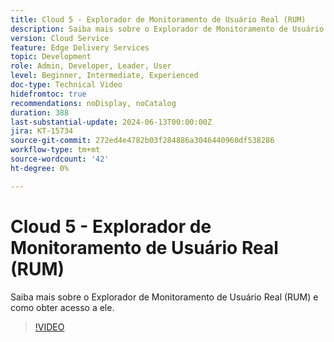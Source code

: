 ```yaml
---
title: Cloud 5 - Explorador de Monitoramento de Usuário Real (RUM)
description: Saiba mais sobre o Explorador de Monitoramento de Usuário Real (RUM) e como obter acesso a ele.
version: Cloud Service
feature: Edge Delivery Services
topic: Development
role: Admin, Developer, Leader, User
level: Beginner, Intermediate, Experienced
doc-type: Technical Video
hidefromtoc: true
recommendations: noDisplay, noCatalog
duration: 388
last-substantial-update: 2024-06-13T00:00:00Z
jira: KT-15734
source-git-commit: 272ed4e4782b03f284886a3046440960df538286
workflow-type: tm+mt
source-wordcount: '42'
ht-degree: 0%

---
```



# Cloud 5 - Explorador de Monitoramento de Usuário Real (RUM)

Saiba mais sobre o Explorador de Monitoramento de Usuário Real (RUM) e como obter acesso a ele.

>[!VIDEO](https://video.tv.adobe.com/v/3429772/?quality=12&learn=on)
